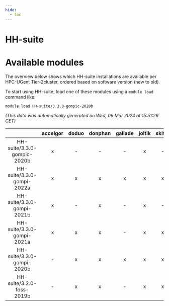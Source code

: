 ```yaml
---
hide:
  - toc
---
```


HH-suite
========

# Available modules


The overview below shows which HH-suite installations are available per HPC-UGent Tier-2cluster, ordered based on software version (new to old).

To start using HH-suite, load one of these modules using a `module load` command like:

```shell
module load HH-suite/3.3.0-gompic-2020b
```

*(This data was automatically generated on Wed, 06 Mar 2024 at 15:51:26 CET)*  

| |accelgor|doduo|donphan|gallade|joltik|skitty|
| :---: | :---: | :---: | :---: | :---: | :---: | :---: |
|HH-suite/3.3.0-gompic-2020b|x|-|-|-|x|-|
|HH-suite/3.3.0-gompi-2022a|x|x|x|x|x|x|
|HH-suite/3.3.0-gompi-2021b|x|-|x|-|x|-|
|HH-suite/3.3.0-gompi-2021a|x|x|x|-|x|x|
|HH-suite/3.3.0-gompi-2020b|-|x|x|x|x|x|
|HH-suite/3.2.0-foss-2019b|-|x|x|-|x|x|

